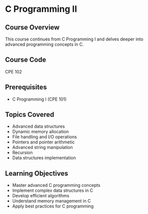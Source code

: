 # C Programming II

## Course Overview
This course continues from C Programming I and delves deeper into advanced programming concepts in C.

## Course Code
CPE 102

## Prerequisites
- C Programming I (CPE 101)

## Topics Covered
- Advanced data structures
- Dynamic memory allocation
- File handling and I/O operations
- Pointers and pointer arithmetic
- Advanced string manipulation
- Recursion
- Data structures implementation

## Learning Objectives
- Master advanced C programming concepts
- Implement complex data structures in C
- Develop efficient algorithms
- Understand memory management in C
- Apply best practices for C programming

